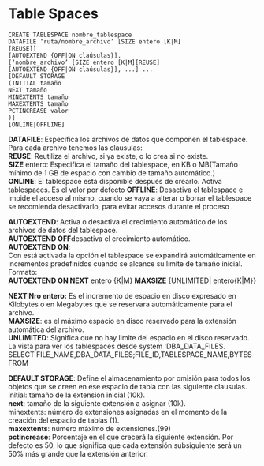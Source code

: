 # Table Spaces
    CREATE TABLESPACE nombre_tablespace
    DATAFILE ‘ruta/nombre_archivo’ [SIZE entero [K|M]
    [REUSE]]
    [AUTOEXTEND {OFF|ON claúsulas}],
    [‘nombre_archivo’ [SIZE entero [K|M][REUSE]
    [AUTOEXTEND {OFF|ON claúsulas}], ...] ...
    [DEFAULT STORAGE
    (INITIAL tamaño
    NEXT tamaño
    MINEXTENTS tamaño
    MAXEXTENTS tamaño
    PCTINCREASE valor
    )]
    [ONLINE|OFFLINE]

      
**DATAFILE**: Especifica los archivos de datos que componen el
tablespace.  
Para cada archivo tenemos las clausulas:  
**REUSE**: Reutiliza el archivo, si ya existe, o lo crea si no
existe.  
**SIZE** entero: Especifica el tamaño del tablespace, en
KB o MB(Tamaño mínimo de 1 GB de espacio con
cambio de tamaño automático.)  
**ONLINE**: El tablespace está disponible después de
crearlo. Activa tablespaces. Es el valor por defecto
**OFFLINE**: Desactiva el tablespace e impide el acceso al
mismo, cuando se vaya a alterar o borrar el tablespace
se recomienda desactivarlo, para evitar accesos durante
el proceso .  

**AUTOEXTEND**: Activa o desactiva el crecimiento automático de los
archivos de datos del tablespace.  
**AUTOEXTEND OFF**desactiva el crecimiento automático.  
**AUTOEXTEND ON**:  
Con está activada la opción el tablespace se expandirá automáticamente
en incrementos predefinidos cuando se alcance su límite de tamaño inicial.  
Formato:  
**AUTOEXTEND ON NEXT** entero {K|M} **MAXSIZE** {UNLIMITED| entero{K|M}}

**NEXT Nro entero:** Es el incremento de espacio en disco expresado en
Kilobytes o en Megabytes que se reservara automáticamente para el
archivo.  
**MAXSIZE**: es el máximo espacio en disco reservado para la extensión
automática del archivo.  
**UNLIMITED**: Significa que no hay limite del espacio en el disco reservado.
La vista para ver los tablespaces desde system :DBA_DATA_FILES.  
    SELECT FILE_NAME,DBA_DATA_FILES;FILE_ID,TABLESPACE_NAME,BYTES
      FROM
      
**DEFAULT STORAGE**: Define el almacenamiento por omisión para todos los
objetos que se creen en ese espacio de tabla con las siguiente clausulas.
initial: tamaño de la extensión inicial (10k).  
**next**: tamaño de la siguiente extensión a asignar (10k).  
minextents: número de extensiones asignadas en el momento de la creación
del espacio de tablas (1).  
**maxextents**: número máximo de extensiones.(99)  
**pctincrease**: Porcentaje en el que crecerá la siguiente extensión.
Por defecto es 50, lo que significa que cada extensión subsiguiente será un 50%
más grande que la extensión anterior.
